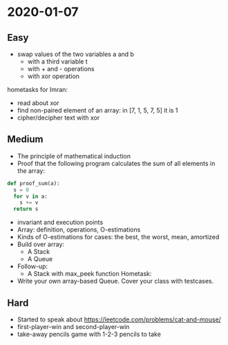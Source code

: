 # 2020-01-07
## Easy

* swap values of the two variables a and b
  * with a third variable t
  * with + and - operations
  * with xor operation

hometasks for Imran:
  * read about xor
  * find non-paired element of an array: in [7, 1, 5, 7, 5] it is 1
  * cipher/decipher text with xor

## Medium
* The principle of mathematical induction
* Proof that the following program calculates the sum of all elements in the array:
```python
def proof_sum(a):
  s = 0
  for v in a:
    s += v
  return s
```
 * invariant and execution points
 * Array: definition, operations, O-estimations
 * Kinds of O-estimations for cases: the best, the worst, mean, amortized
 * Build over array:
   * A Stack
   * A Queue
 * Follow-up:
   * A Stack with max_peek function
Hometask:
 * Write your own array-based Queue. Cover your class with testcases.
 
 ## Hard
  * Started to speak about https://leetcode.com/problems/cat-and-mouse/
  * first-player-win and second-player-win
  * take-away pencils game with 1-2-3 pencils to take
  
